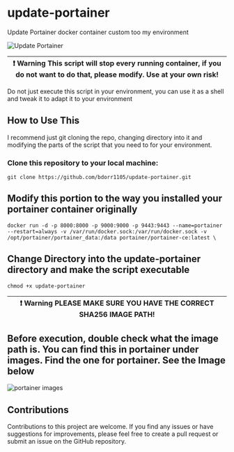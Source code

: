 # update-portainer
Update Portainer docker container custom too my environment

![Update Portainer](https://github.com/bdorr1105/update-portainer/assets/12386911/9919337a-a8c7-4df2-9c67-15f6cbbebdad)

|:exclamation:  Warning   This script will stop every running container, if you do not want to do that, please modify. Use at your own risk!|
|----------------------------------------------------------------------------------------------------------------------------------------------------------------------------------------------------------------------------|

Do not just execute this script in your environment, you can use it as a shell and tweak it to adapt it to your environment

## How to Use This
I recommend just git cloning the repo, changing directory into it and modifying the parts of the script that you need to for your environment. 

### Clone this repository to your local machine:
`git clone https://github.com/bdorr1105/update-portainer.git`

## Modify this portion to the way you installed your portainer container originally
```docker run -d -p 8000:8000 -p 9000:9000 -p 9443:9443 --name=portainer --restart=always -v /var/run/docker.sock:/var/run/docker.sock -v /opt/portainer/portainer_data:/data portainer/portainer-ce:latest \ ```

## Change Directory into the update-portainer directory and make the script executable 
```chmod +x update-portainer ```

|:exclamation:  Warning   PLEASE MAKE SURE YOU HAVE THE CORRECT SHA256 IMAGE PATH!|
|----------------------------------------------------------------------------------------------------------------------------------------------------------------------------------------------------------------------------|
## Before execution, double check what the image path is. You can find this in portainer under images. Find the one for portainer. See the Image below
![portainer images](https://github.com/bdorr1105/update-portainer/assets/12386911/164d585f-5c8d-4a5c-8620-b8147d2a927d)

## Contributions
Contributions to this project are welcome. If you find any issues or have suggestions for improvements, please feel free to create a pull request or submit an issue on the GitHub repository.
